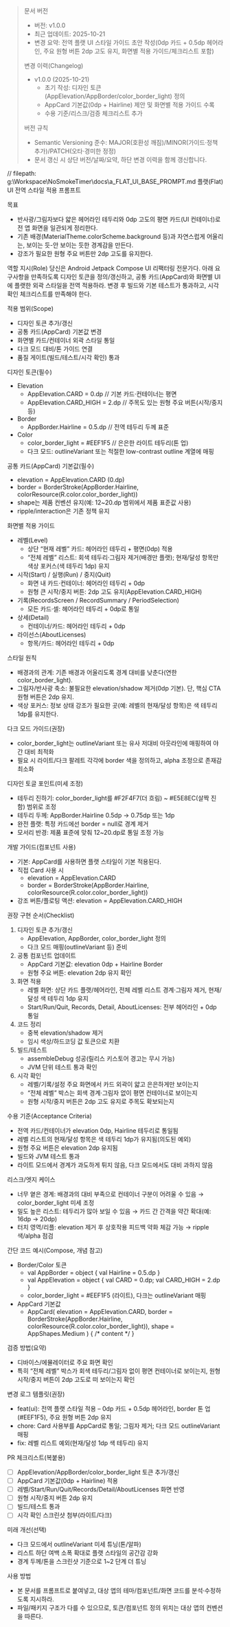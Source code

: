 > 문서 버전
> - 버전: v1.0.0
> - 최근 업데이트: 2025-10-21
> - 변경 요약: 전역 플랫 UI 스타일 가이드 초안 작성(0dp 카드 + 0.5dp 헤어라인, 주요 원형 버튼 2dp 고도 유지, 화면별 적용 가이드/체크리스트 포함)
>
> 변경 이력(Changelog)
> - v1.0.0 (2025-10-21)
>   - 초기 작성: 디자인 토큰(AppElevation/AppBorder/color_border_light) 정의
>   - AppCard 기본값(0dp + Hairline) 제안 및 화면별 적용 가이드 수록
>   - 수용 기준/리스크/검증 체크리스트 추가
>
> 버전 규칙
> - Semantic Versioning 준수: MAJOR(호환성 깨짐)/MINOR(가이드·정책 추가)/PATCH(오타·경미한 정정)
> - 문서 갱신 시 상단 버전/날짜/요약, 하단 변경 이력을 함께 갱신합니다.

// filepath: g:\Workspace\NoSmokeTimer\docs\a_FLAT_UI_BASE_PROMPT.md
플랫(Flat) UI 전역 스타일 적용 프롬프트

목표
- 반사광/그림자보다 얇은 헤어라인 테두리와 0dp 고도의 평면 카드(UI 컨테이너)로 전 앱 화면을 일관되게 정리한다.
- 기존 배경(MaterialTheme.colorScheme.background 등)과 자연스럽게 어울리는, 보이는 듯-안 보이는 듯한 경계감을 만든다.
- 강조가 필요한 원형 주요 버튼만 2dp 고도를 유지한다.

역할 지시(Role)
당신은 Android Jetpack Compose UI 리팩터링 전문가다. 아래 요구사항을 만족하도록 디자인 토큰을 정의/갱신하고, 공통 카드(AppCard)와 화면별 UI에 플랫한 외곽 스타일을 전역 적용하라. 변경 후 빌드와 기본 테스트가 통과하고, 시각 확인 체크리스트를 만족해야 한다.

적용 범위(Scope)
- 디자인 토큰 추가/갱신
- 공통 카드(AppCard) 기본값 변경
- 화면별 카드/컨테이너 외곽 스타일 통일
- 다크 모드 대비/톤 가이드 연결
- 품질 게이트(빌드/테스트/시각 확인) 통과

디자인 토큰(필수)
- Elevation
  - AppElevation.CARD = 0.dp  // 기본 카드·컨테이너는 평면
  - AppElevation.CARD_HIGH = 2.dp  // 주목도 있는 원형 주요 버튼(시작/중지 등)
- Border
  - AppBorder.Hairline = 0.5.dp  // 전역 테두리 두께 표준
- Color
  - color_border_light = #EEF1F5  // 은은한 라이트 테두리(톤 업)
  - 다크 모드: outlineVariant 또는 적절한 low-contrast outline 계열에 매핑

공통 카드(AppCard) 기본값(필수)
- elevation = AppElevation.CARD (0.dp)
- border = BorderStroke(AppBorder.Hairline, colorResource(R.color.color_border_light))
- shape는 제품 컨벤션 유지(예: 12~20.dp 범위에서 제품 표준값 사용)
- ripple/interaction은 기존 정책 유지

화면별 적용 가이드
- 레벨(Level)
  - 상단 “현재 레벨” 카드: 헤어라인 테두리 + 평면(0dp) 적용
  - “전체 레벨” 리스트: 회색 테두리·그림자 제거(배경만 플랫); 현재/달성 항목만 색상 포커스(색 테두리 1dp) 유지
- 시작(Start) / 실행(Run) / 중지(Quit)
  - 화면 내 카드·컨테이너: 헤어라인 테두리 + 0dp
  - 원형 큰 시작/중지 버튼: 2dp 고도 유지(AppElevation.CARD_HIGH)
- 기록(RecordsScreen / RecordSummary / PeriodSelection)
  - 모든 카드·셀: 헤어라인 테두리 + 0dp로 통일
- 상세(Detail)
  - 컨테이너/카드: 헤어라인 테두리 + 0dp
- 라이선스(AboutLicenses)
  - 항목/카드: 헤어라인 테두리 + 0dp

스타일 원칙
- 배경과의 관계: 기존 배경과 어울리도록 경계 대비를 낮춘다(연한 color_border_light).
- 그림자/반사광 축소: 불필요한 elevation/shadow 제거(0dp 기본). 단, 핵심 CTA 원형 버튼은 2dp 유지.
- 색상 포커스: 정보 상태 강조가 필요한 곳(예: 레벨의 현재/달성 항목)은 색 테두리 1dp를 유지한다.

다크 모드 가이드(권장)
- color_border_light는 outlineVariant 또는 유사 저대비 아웃라인에 매핑하여 야간 대비 최적화
- 필요 시 라이트/다크 팔레트 각각에 border 색을 정의하고, alpha 조정으로 존재감 최소화

디자인 토글 포인트(미세 조정)
- 테두리 진하기: color_border_light를 #F2F4F7(더 흐림) ~ #E5E8EC(살짝 진함) 범위로 조정
- 테두리 두께: AppBorder.Hairline 0.5dp → 0.75dp 또는 1dp
- 완전 플랫: 특정 카드에선 border = null로 경계 제거
- 모서리 반경: 제품 표준에 맞춰 12~20.dp로 통일 조정 가능

개발 가이드(컴포넌트 사용)
- 기본: AppCard를 사용하면 플랫 스타일이 기본 적용된다.
- 직접 Card 사용 시
  - elevation = AppElevation.CARD
  - border = BorderStroke(AppBorder.Hairline, colorResource(R.color.color_border_light))
- 강조 버튼/플로팅 액션: elevation = AppElevation.CARD_HIGH

권장 구현 순서(Checklist)
1) 디자인 토큰 추가/갱신
   - AppElevation, AppBorder, color_border_light 정의
   - 다크 모드 매핑(outlineVariant 등) 준비
2) 공통 컴포넌트 업데이트
   - AppCard 기본값: elevation 0dp + Hairline Border
   - 원형 주요 버튼: elevation 2dp 유지 확인
3) 화면 적용
   - 레벨 화면: 상단 카드 플랫/헤어라인, 전체 레벨 리스트 경계·그림자 제거, 현재/달성 색 테두리 1dp 유지
   - Start/Run/Quit, Records, Detail, AboutLicenses: 전부 헤어라인 + 0dp 통일
4) 코드 정리
   - 중복 elevation/shadow 제거
   - 임시 색상/하드코딩 값 토큰으로 치환
5) 빌드/테스트
   - assembleDebug 성공(릴리스 키스토어 경고는 무시 가능)
   - JVM 단위 테스트 통과 확인
6) 시각 확인
   - 레벨/기록/설정 주요 화면에서 카드 외곽이 얇고 은은하게만 보이는지
   - “전체 레벨” 박스는 회색 경계·그림자 없이 평면 컨테이너로 보이는지
   - 원형 시작/중지 버튼은 2dp 고도 유지로 주목도 확보되는지

수용 기준(Acceptance Criteria)
- 전역 카드/컨테이너가 elevation 0dp, Hairline 테두리로 통일됨
- 레벨 리스트의 현재/달성 항목은 색 테두리 1dp가 유지됨(의도된 예외)
- 원형 주요 버튼은 elevation 2dp 유지됨
- 빌드와 JVM 테스트 통과
- 라이트 모드에서 경계가 과도하게 튀지 않음, 다크 모드에서도 대비 과하지 않음

리스크/엣지 케이스
- 너무 옅은 경계: 배경과의 대비 부족으로 컨테이너 구분이 어려울 수 있음 → color_border_light 미세 조정
- 밀도 높은 리스트: 테두리가 많아 보일 수 있음 → 카드 간 간격을 약간 확대(예: 16dp → 20dp)
- 터치 영역/리플: elevation 제거 후 상호작용 피드백 약화 체감 가능 → ripple 색/alpha 점검

간단 코드 예시(Compose, 개념 참고)
- Border/Color 토큰
  - val AppBorder = object { val Hairline = 0.5.dp }
  - val AppElevation = object { val CARD = 0.dp; val CARD_HIGH = 2.dp }
  - color_border_light = #EEF1F5 (라이트), 다크는 outlineVariant 매핑
- AppCard 기본값
  - AppCard(
      elevation = AppElevation.CARD,
      border = BorderStroke(AppBorder.Hairline, colorResource(R.color.color_border_light)),
      shape = AppShapes.Medium
    ) { /* content */ }

검증 방법(요약)
- 디바이스/에뮬레이터로 주요 화면 확인
- 특히 “전체 레벨” 박스가 회색 테두리/그림자 없이 평면 컨테이너로 보이는지, 원형 시작/중지 버튼이 2dp 고도로 떠 보이는지 확인

변경 로그 템플릿(권장)
- feat(ui): 전역 플랫 스타일 적용 – 0dp 카드 + 0.5dp 헤어라인, border 톤 업(#EEF1F5), 주요 원형 버튼 2dp 유지
- chore: Card 사용부를 AppCard로 통일; 그림자 제거; 다크 모드 outlineVariant 매핑
- fix: 레벨 리스트 예외(현재/달성 1dp 색 테두리) 유지

PR 체크리스트(복붙용)
- [ ] AppElevation/AppBorder/color_border_light 토큰 추가/갱신
- [ ] AppCard 기본값(0dp + Hairline) 적용
- [ ] 레벨/Start/Run/Quit/Records/Detail/AboutLicenses 화면 반영
- [ ] 원형 시작/중지 버튼 2dp 유지
- [ ] 빌드/테스트 통과
- [ ] 시각 확인 스크린샷 첨부(라이트/다크)

미래 개선(선택)
- 다크 모드에서 outlineVariant 미세 튜닝(톤/알파)
- 리스트 하단 여백 소폭 확대로 플랫 스타일의 공간감 강화
- 경계 두께/톤을 스크린샷 기준으로 1~2 단계 더 튜닝

사용 방법
- 본 문서를 프롬프트로 붙여넣고, 대상 앱의 테마/컴포넌트/화면 코드를 분석·수정하도록 지시하라.
- 파일/패키지 구조가 다를 수 있으므로, 토큰/컴포넌트 정의 위치는 대상 앱의 컨벤션을 따른다.
